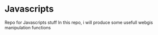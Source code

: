 # Javascripts
Repo for Javascripts stuff 
In this repo, i will produce some usefull webgis manipulation functions 
